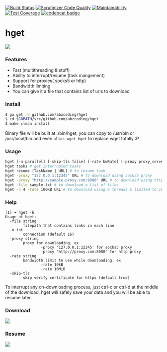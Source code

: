 [![Build Status](https://travis-ci.com/abzcoding/hget.svg?branch=master)](https://travis-ci.com/abzcoding/hget)
[![Scrutinizer Code Quality](https://scrutinizer-ci.com/g/abzcoding/hget/badges/quality-score.png?b=master)](https://scrutinizer-ci.com/g/abzcoding/hget/?branch=master)
[![Maintainability](https://api.codeclimate.com/v1/badges/936e2aacab5946478295/maintainability)](https://codeclimate.com/github/abzcoding/hget/maintainability)
[![Test Coverage](https://api.codeclimate.com/v1/badges/936e2aacab5946478295/test_coverage)](https://codeclimate.com/github/abzcoding/hget/test_coverage)
[![codebeat 
badge](https://codebeat.co/badges/ea357ae8-4d84-4599-bff7-cffc4f28fd67)](https://codebeat.co/projects/github-com-abzcoding-hget-master)

# hget
![](https://i.gyazo.com/641166ab79e196e35d1a0ef3f9befd80.png)

### Features
- Fast (multithreading & stuff)
- Ability to interrupt/resume (task mangement)
- Support for proxies( socks5 or http)
- Bandwidth limiting
- You can give it a file that contains list of urls to download

### Install

```bash
$ go get -d github.com/abzcoding/hget
$ cd $GOPATH/src/github.com/abzcoding/hget
$ make clean install
```

Binary file will be built at ./bin/hget, you can copy to /usr/bin or /usr/local/bin and even `alias wget hget` to replace wget totally :P

### Usage

```bash
hget [-n parallel] [-skip-tls false] [-rate bwRate] [-proxy proxy_server] [-file filename] [URL] # to download url, with n connections, and not skip tls certificate
hget tasks # get interrupted tasks
hget resume [TaskName | URL] # to resume task
hget -proxy "127.0.0.1:12345" URL # to download using socks5 proxy
hget -proxy "http://sample-proxy.com:8080" URL # to download using http proxy
hget -file sample.txt # to download a list of files
hget -n 4 -rate 100KB URL # to download using 4 threads & limited to 100Kb per second
```

### Help
```
[I] ➜ hget -h
Usage of hget:
  -file string
        filepath that contains links in each line
  -n int
        connection (default 16)
  -proxy string
        proxy for downloading, ex
                -proxy '127.0.0.1:12345' for socks5 proxy
                -proxy 'http://proxy.com:8080' for http proxy
  -rate string
        bandwidth limit to use while downloading, ex
                -rate 10kB
                -rate 10MiB
  -skip-tls
        skip verify certificate for https (default true)
```

To interrupt any on-downloading process, just ctrl-c or ctrl-d at the middle of the download, hget will safely save your data and you will be able to resume later

### Download
![](https://i.gyazo.com/89009c7f02fea8cb4cbf07ee5b75da0a.gif)

### Resume
![](https://i.gyazo.com/caa69808f6377421cb2976f323768dc4.gif)


